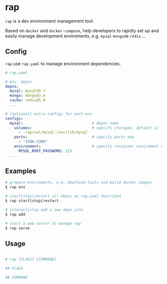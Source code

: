# rap

`rap` is a dev environment management tool.

Based on `docker` and `docker-compose`, help developers to rapidly set up and easily manage development enviroments, e.g. `mysql` `mongodb` `redis` ...

## Config

`rap` use `rap.yaml` to manage environment dependencies.

```yaml
# rap.yaml

# env. depns
depns:
  mysql: mysql@5.7
  mongo: mongo@3.6
  cache: redis@5.0
  ...

# [optional] extra configs for each env
configs:
  mysql:                               # depns name
    volumes:                           # specify storages, default is `.rap/vol/[name]`
      - .rap/vol/mysql:/var/lib/mysql
    ports:                             # specify ports map
      - "3306:3306"
    environment:                       # specify container enviroment variables
      MYSQL_ROOT_PASSWORD: 123
  ...
```

## Examples

```bash
# prepare enviroments, e.g. download tools and build docker images
$ rap env

# start|stop|restart all depns as rap.yaml described
$ rap start|stop|restart

# interactivley add a new depn info
$ rap add

# start a web server to manage rap
$ rap serve

```

## Usage

```bash

# rap [FLAGS] [COMMAND]

## FLAGS

## COMMAND

```
